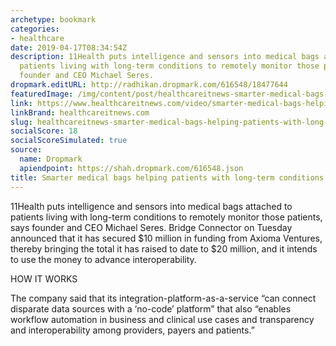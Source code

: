 ```yaml
---
archetype: bookmark
categories:
- healthcare
date: 2019-04-17T08:34:54Z
description: 11Health puts intelligence and sensors into medical bags attached to
  patients living with long-term conditions to remotely monitor those patients, says
  founder and CEO Michael Seres.
dropmark.editURL: http://radhikan.dropmark.com/616548/18477644
featuredImage: /img/content/post/healthcareitnews-smarter-medical-bags-helping-patients-with-long-term-conditions.jpg
link: https://www.healthcareitnews.com/video/smarter-medical-bags-helping-patients-long-term-conditions
linkBrand: healthcareitnews.com
slug: healthcareitnews-smarter-medical-bags-helping-patients-with-long-term-conditions
socialScore: 18
socialScoreSimulated: true
source:
  name: Dropmark
  apiendpoint: https://shah.dropmark.com/616548.json
title: Smarter medical bags helping patients with long-term conditions
---
```

11Health puts intelligence and sensors into medical bags attached to patients living with long-term conditions to remotely monitor those patients, says founder and CEO Michael Seres. Bridge Connector on Tuesday announced that it has secured $10 million in funding from Axioma Ventures, thereby bringing the total it has raised to date to $20 million, and it intends to use the money to advance interoperability.

HOW IT WORKS

The company said that its integration-platform-as-a-service “can connect disparate data sources with a ‘no-code’ platform” that also “enables workflow automation in business and clinical use cases and transparency and interoperability among providers, payers and patients.”

